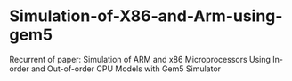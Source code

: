 # Simulation-of-X86-and-Arm-using-gem5
Recurrent of paper: Simulation of ARM and x86 Microprocessors Using In-order and Out-of-order CPU Models with Gem5 Simulator 
